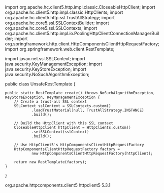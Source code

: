import org.apache.hc.client5.http.impl.classic.CloseableHttpClient;
import org.apache.hc.client5.http.impl.classic.HttpClients;
import org.apache.hc.client5.http.ssl.TrustAllStrategy;
import org.apache.hc.core5.ssl.SSLContextBuilder;
import org.apache.hc.core5.ssl.SSLContexts;
import org.apache.hc.client5.http.impl.io.PoolingHttpClientConnectionManagerBuilder;
import org.springframework.http.client.HttpComponentsClientHttpRequestFactory;
import org.springframework.web.client.RestTemplate;

import javax.net.ssl.SSLContext;
import java.security.KeyManagementException;
import java.security.KeyStoreException;
import java.security.NoSuchAlgorithmException;

public class UnsafeRestTemplate {

    public static RestTemplate create() throws NoSuchAlgorithmException, KeyStoreException, KeyManagementException {
        // Create a trust-all SSL context
        SSLContext sslContext = SSLContexts.custom()
                .loadTrustMaterial(null, TrustAllStrategy.INSTANCE)
                .build();

        // Build the HttpClient with this SSL context
        CloseableHttpClient httpClient = HttpClients.custom()
                .setSSLContext(sslContext)
                .build();

        // Use HttpClient5's HttpComponentsClientHttpRequestFactory
        HttpComponentsClientHttpRequestFactory factory =
                new HttpComponentsClientHttpRequestFactory(httpClient);

        return new RestTemplate(factory);
    }
}

<dependency>
    <groupId>org.apache.httpcomponents.client5</groupId>
    <artifactId>httpclient5</artifactId>
    <version>5.3.1</version> <!-- Use latest -->
</dependency>

